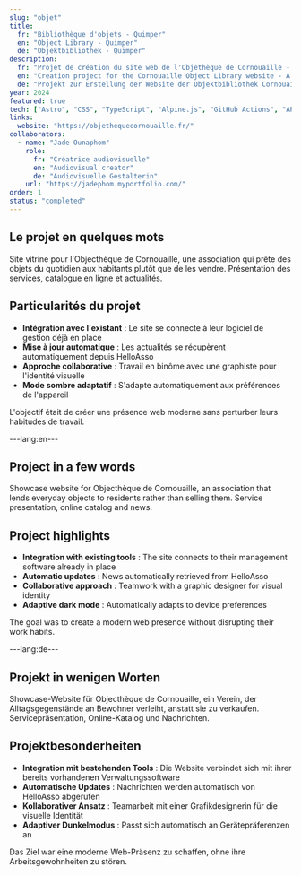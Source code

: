 ```yaml
---
slug: "objet"
title:
  fr: "Bibliothèque d'objets - Quimper"
  en: "Object Library - Quimper"
  de: "Objektbibliothek - Quimper"
description:
  fr: "Projet de création du site web de l'Objethèque de Cornouaille - Un projet collaboratif et communautaire pour promouvoir le partage d'objets."
  en: "Creation project for the Cornouaille Object Library website - A collaborative and community project to promote object sharing."
  de: "Projekt zur Erstellung der Website der Objektbibliothek Cornouaille - Ein kollaboratives Gemeinschaftsprojekt zur Förderung des Objektteilens."
year: 2024
featured: true
tech: ["Astro", "CSS", "TypeScript", "Alpine.js", "GitHub Actions", "API HelloAsso"]
links:
  website: "https://objethequecornouaille.fr/"
collaborators:
  - name: "Jade Ounaphom"
    role:
      fr: "Créatrice audiovisuelle"
      en: "Audiovisual creator"
      de: "Audiovisuelle Gestalterin"
    url: "https://jadephom.myportfolio.com/"
order: 1
status: "completed"
---
```


## Le projet en quelques mots

Site vitrine pour l'Objecthèque de Cornouaille, une association qui prête des objets du quotidien aux habitants plutôt que de les vendre. Présentation des services, catalogue en ligne et actualités.

## Particularités du projet

- **Intégration avec l'existant** : Le site se connecte à leur logiciel de gestion déjà en place
- **Mise à jour automatique** : Les actualités se récupèrent automatiquement depuis HelloAsso
- **Approche collaborative** : Travail en binôme avec une graphiste pour l'identité visuelle
- **Mode sombre adaptatif** : S'adapte automatiquement aux préférences de l'appareil

L'objectif était de créer une présence web moderne sans perturber leurs habitudes de travail.

---lang:en---

## Project in a few words

Showcase website for Objecthèque de Cornouaille, an association that lends everyday objects to residents rather than selling them. Service presentation, online catalog and news.

## Project highlights

- **Integration with existing tools** : The site connects to their management software already in place
- **Automatic updates** : News automatically retrieved from HelloAsso
- **Collaborative approach** : Teamwork with a graphic designer for visual identity
- **Adaptive dark mode** : Automatically adapts to device preferences

The goal was to create a modern web presence without disrupting their work habits.

---lang:de---

## Projekt in wenigen Worten

Showcase-Website für Objecthèque de Cornouaille, ein Verein, der Alltagsgegenstände an Bewohner verleiht, anstatt sie zu verkaufen. Servicepräsentation, Online-Katalog und Nachrichten.

## Projektbesonderheiten

- **Integration mit bestehenden Tools** : Die Website verbindet sich mit ihrer bereits vorhandenen Verwaltungssoftware
- **Automatische Updates** : Nachrichten werden automatisch von HelloAsso abgerufen
- **Kollaborativer Ansatz** : Teamarbeit mit einer Grafikdesignerin für die visuelle Identität
- **Adaptiver Dunkelmodus** : Passt sich automatisch an Gerätepräferenzen an

Das Ziel war eine moderne Web-Präsenz zu schaffen, ohne ihre Arbeitsgewohnheiten zu stören.